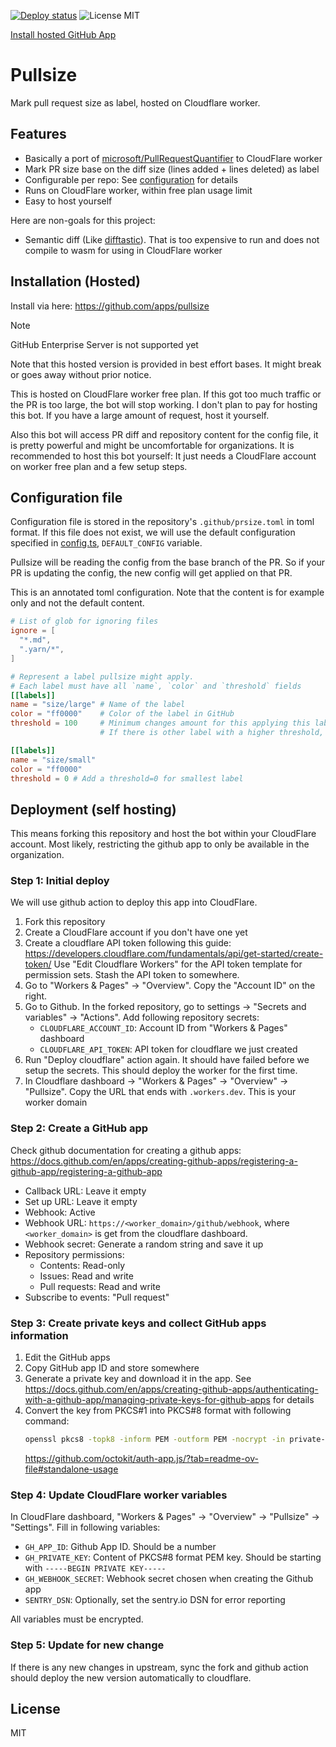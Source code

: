 [![Deploy status](https://github.com/Holi0317/pullsize/actions/workflows/deploy.yaml/badge.svg)](https://github.com/Holi0317/pullsize/actions/workflows/deploy.yaml)
![License MIT](https://img.shields.io/badge/License-MIT-blue)

[Install hosted GitHub App](https://github.com/apps/pullsize)

# Pullsize

Mark pull request size as label, hosted on Cloudflare worker.

## Features

- Basically a port of [microsoft/PullRequestQuantifier] to CloudFlare worker
- Mark PR size base on the diff size (lines added + lines deleted) as label
- Configurable per repo: See [configuration](#configuration-file) for details
- Runs on CloudFlare worker, within free plan usage limit
- Easy to host yourself

Here are non-goals for this project:

- Semantic diff (Like [difftastic]). That is too expensive to run and does not
  compile to wasm for using in CloudFlare worker

[microsoft/PullRequestQuantifier]:
  https://github.com/microsoft/PullRequestQuantifier
[difftastic]: https://github.com/Wilfred/difftastic

## Installation (Hosted)

Install via here: https://github.com/apps/pullsize

> [!NOTE]  
> GitHub Enterprise Server is not supported yet

Note that this hosted version is provided in best effort bases. It might break
or goes away without prior notice.

This is hosted on CloudFlare worker free plan. If this got too much traffic or
the PR is too large, the bot will stop working. I don't plan to pay for hosting
this bot. If you have a large amount of request, host it yourself.

Also this bot will access PR diff and repository content for the config file, it
is pretty powerful and might be uncomfortable for organizations. It is
recommended to host this bot yourself: It just needs a CloudFlare account on
worker free plan and a few setup steps.

## Configuration file

Configuration file is stored in the repository's `.github/prsize.toml` in toml
format. If this file does not exist, we will use the default configuration
specified in
[config.ts](https://github.com/Holi0317/pullsize/blob/main/src/config.ts),
`DEFAULT_CONFIG` variable.

Pullsize will be reading the config from the base branch of the PR. So if your
PR is updating the config, the new config will get applied on that PR.

This is an annotated toml configuration. Note that the content is for example
only and not the default content.

```toml
# List of glob for ignoring files
ignore = [
  "*.md",
  ".yarn/*",
]

# Represent a label pullsize might apply.
# Each label must have all `name`, `color` and `threshold` fields
[[labels]]
name = "size/large" # Name of the label
color = "ff0000"    # Color of the label in GitHub
threshold = 100     # Minimum changes amount for this applying this label
                    # If there is other label with a higher threshold, that label will get applied.

[[labels]]
name = "size/small"
color = "ff0000"
threshold = 0 # Add a threshold=0 for smallest label
```

## Deployment (self hosting)

This means forking this repository and host the bot within your CloudFlare
account. Most likely, restricting the github app to only be available in the
organization.

### Step 1: Initial deploy

We will use github action to deploy this app into CloudFlare.

1. Fork this repository
2. Create a CloudFlare account if you don't have one yet
3. Create a cloudflare API token following this guide:
   https://developers.cloudflare.com/fundamentals/api/get-started/create-token/
   Use "Edit Cloudflare Workers" for the API token template for permission sets.
   Stash the API token to somewhere.
4. Go to "Workers & Pages" -> "Overview". Copy the "Account ID" on the right.
5. Go to Github. In the forked repository, go to settings -> "Secrets and
   variables" -> "Actions". Add following repository secrets:
   - `CLOUDFLARE_ACCOUNT_ID`: Account ID from "Workers & Pages" dashboard
   - `CLOUDFLARE_API_TOKEN`: API token for cloudflare we just created
6. Run "Deploy cloudflare" action again. It should have failed before we setup
   the secrets. This should deploy the worker for the first time.
7. In Cloudflare dashboard -> "Workers & Pages" -> "Overview" -> "Pullsize".
   Copy the URL that ends with `.workers.dev`. This is your worker domain

### Step 2: Create a GitHub app

Check github documentation for creating a github apps:
https://docs.github.com/en/apps/creating-github-apps/registering-a-github-app/registering-a-github-app

- Callback URL: Leave it empty
- Set up URL: Leave it empty
- Webhook: Active
- Webhook URL: `https://<worker_domain>/github/webhook`, where `<worker_domain>`
  is get from the cloudflare dashboard.
- Webhook secret: Generate a random string and save it up
- Repository permissions:
  - Contents: Read-only
  - Issues: Read and write
  - Pull requests: Read and write
- Subscribe to events: "Pull request"

### Step 3: Create private keys and collect GitHub apps information

1. Edit the GitHub apps
2. Copy GitHub app ID and store somewhere
3. Generate a private key and download it in the app. See
   https://docs.github.com/en/apps/creating-github-apps/authenticating-with-a-github-app/managing-private-keys-for-github-apps
   for details
4. Convert the key from PKCS#1 into PKCS#8 format with following command:
   ```bash
   openssl pkcs8 -topk8 -inform PEM -outform PEM -nocrypt -in private-key.pem -out private-key-pkcs8.key
   ```
   https://github.com/octokit/auth-app.js/?tab=readme-ov-file#standalone-usage

### Step 4: Update CloudFlare worker variables

In CloudFlare dashboard, "Workers & Pages" -> "Overview" -> "Pullsize" ->
"Settings". Fill in following variables:

- `GH_APP_ID`: Github App ID. Should be a number
- `GH_PRIVATE_KEY`: Content of PKCS#8 format PEM key. Should be starting with
  `-----BEGIN PRIVATE KEY-----`
- `GH_WEBHOOK_SECRET`: Webhook secret chosen when creating the Github app
- `SENTRY_DSN`: Optionally, set the sentry.io DSN for error reporting

All variables must be encrypted.

### Step 5: Update for new change

If there is any new changes in upstream, sync the fork and github action should
deploy the new version automatically to cloudflare.

## License

MIT
